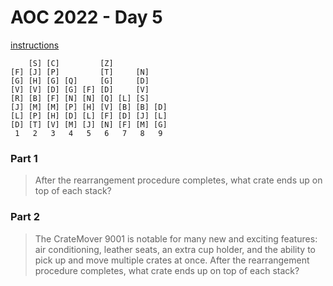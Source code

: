 # AOC 2022 - Day 5

[instructions](https://adventofcode.com/2022/day/5)

```
    [S] [C]         [Z]
[F] [J] [P]         [T]     [N]
[G] [H] [G] [Q]     [G]     [D]
[V] [V] [D] [G] [F] [D]     [V]
[R] [B] [F] [N] [N] [Q] [L] [S]
[J] [M] [M] [P] [H] [V] [B] [B] [D]
[L] [P] [H] [D] [L] [F] [D] [J] [L]
[D] [T] [V] [M] [J] [N] [F] [M] [G]
 1   2   3   4   5   6   7   8   9
 ```

### Part 1

> After the rearrangement procedure completes, what crate ends up on top of each stack?

### Part 2

> The CrateMover 9001 is notable for many new and exciting features: air conditioning, leather seats, an extra cup holder, and the ability to pick up and move multiple crates at once.
> After the rearrangement procedure completes, what crate ends up on top of each stack?
